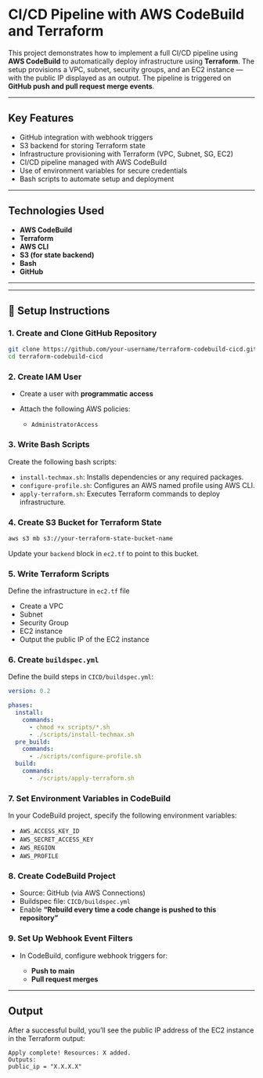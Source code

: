 
# CI/CD Pipeline with AWS CodeBuild and Terraform

This project demonstrates how to implement a full CI/CD pipeline using **AWS CodeBuild** to automatically deploy infrastructure using **Terraform**. The setup provisions a VPC, subnet, security groups, and an EC2 instance — with the public IP displayed as an output. The pipeline is triggered on **GitHub push and pull request merge events**.

---

##  Key Features

- GitHub integration with webhook triggers
- S3 backend for storing Terraform state
- Infrastructure provisioning with Terraform (VPC, Subnet, SG, EC2)
- CI/CD pipeline managed with AWS CodeBuild
- Use of environment variables for secure credentials
- Bash scripts to automate setup and deployment

---

## Technologies Used

- **AWS CodeBuild**
- **Terraform**
- **AWS CLI**
- **S3 (for state backend)**
- **Bash**
- **GitHub**

---



---

## 🚀 Setup Instructions

### 1. Create and Clone GitHub Repository

```bash
git clone https://github.com/your-username/terraform-codebuild-cicd.git
cd terraform-codebuild-cicd
````

### 2. Create IAM User

* Create a user with **programmatic access**
* Attach the following AWS policies:

  * `AdministratorAccess`
  

### 3. Write Bash Scripts

Create the following bash scripts:

* `install-techmax.sh`: Installs dependencies or any required packages.
* `configure-profile.sh`: Configures an AWS named profile using AWS CLI.
* `apply-terraform.sh`: Executes Terraform commands to deploy infrastructure.

### 4. Create S3 Bucket for Terraform State

```bash
aws s3 mb s3://your-terraform-state-bucket-name
```

Update your `backend` block in `ec2.tf` to point to this bucket.

### 5. Write Terraform Scripts

Define the infrastructure in `ec2.tf` file

* Create a VPC
* Subnet
* Security Group
* EC2 instance
* Output the public IP of the EC2 instance

### 6. Create `buildspec.yml`

Define the build steps in `CICD/buildspec.yml`:

```yaml
version: 0.2

phases:
  install:
    commands:
      - chmod +x scripts/*.sh
      - ./scripts/install-techmax.sh
  pre_build:
    commands:
      - ./scripts/configure-profile.sh
  build:
    commands:
      - ./scripts/apply-terraform.sh
```

### 7. Set Environment Variables in CodeBuild

In your CodeBuild project, specify the following environment variables:

* `AWS_ACCESS_KEY_ID`
* `AWS_SECRET_ACCESS_KEY`
* `AWS_REGION`
* `AWS_PROFILE`

### 8. Create CodeBuild Project

* Source: GitHub (via AWS Connections)
* Buildspec file: `CICD/buildspec.yml`
* Enable **“Rebuild every time a code change is pushed to this repository”**

### 9. Set Up Webhook Event Filters

* In CodeBuild, configure webhook triggers for:

  * **Push to main**
  * **Pull request merges**

---

##  Output

After a successful build, you’ll see the public IP address of the EC2 instance in the Terraform output:

```
Apply complete! Resources: X added.
Outputs:
public_ip = "X.X.X.X"
```


